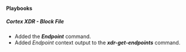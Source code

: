 
#### Playbooks
##### Cortex XDR - Block File
- Added the ***Endpoint*** command.
- Added *Endpoint* context output to the ***xdr-get-endpoints*** command.
